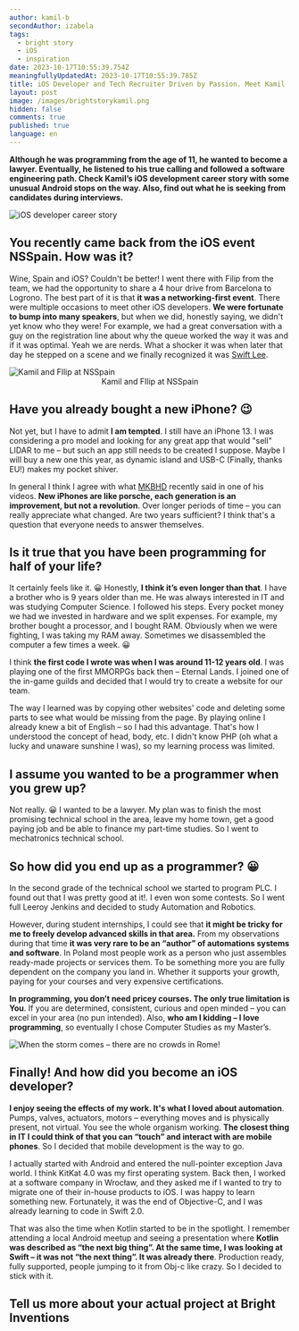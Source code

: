 ```yaml
---
author: kamil-b
secondAuthor: izabela
tags:
  - bright story
  - iOS
  - inspiration
date: 2023-10-17T10:55:39.754Z
meaningfullyUpdatedAt: 2023-10-17T10:55:39.785Z
title: iOS Developer and Tech Recruiter Driven by Passion. Meet Kamil
layout: post
image: /images/brightstorykamil.png
hidden: false
comments: true
published: true
language: en
---
```

**Although he was programming from the age of 11, he wanted to become a lawyer. Eventually, he listened to his true calling and followed a software engineering path. Check Kamil’s iOS development career story with some unusual Android stops on the way. Also, find out what he is seeking from candidates during interviews.**

<div class="image"><img src="/images/brightstorykamilcollage.png" alt="iOS developer career story" title="iOS developer career story"  /> </div>

## You recently came back from the iOS event NSSpain. How was it?

Wine, Spain and iOS? Couldn't be better! I went there with Filip from the team, we had the opportunity to share a 4 hour drive from Barcelona to Logrono. The best part of it is that **it was a networking-first event**. There were multiple occasions to meet other iOS developers. **We were fortunate to bump into many speakers**, but when we did, honestly saying, we didn't yet know who they were! For example, we had a great conversation with a guy on the registration line about why the queue worked  the way it was and if it was optimal. Yeah we are nerds. What a shocker it was when later that day he stepped on a scene and we finally recognized it was [Swift Lee](https://www.avanderlee.com/). 

<div class="image"><img src="/images/kamil_nsspain_travel.png" alt="Kamil and FIlip at NSSpain" title="Kamil and FIlip at NSSpain"  /> </div>

<center>Kamil and FIlip at NSSpain</center>

## Have you already bought a new iPhone? 😉

Not yet, but I have to admit **I am tempted**. I still have an iPhone 13. I was considering a pro model and looking for any great app that would "sell" LIDAR to me – but such an app still needs to be created I suppose. Maybe I will buy a new one this year, as dynamic island and USB-C (Finally, thanks EU!) makes my pocket shiver. 

In general I think I agree with what [MKBHD](https://www.youtube.com/user/marquesbrownlee) recently said in one of his videos. **New iPhones are like porsche, each generation is an improvement, but not a revolution**. Over longer periods of time – you can really appreciate what changed. Are two years sufficient? I think that's a question that everyone needs to answer themselves.

## Is it true that you have been programming for half of your life?

It certainly feels like it. 😀 Honestly, **I think it’s even longer than that**. I have a brother who is 9 years older than me. He was always interested in IT and was studying Computer Science. I followed his steps. Every pocket money we had we invested in hardware and we split expenses. For example, my brother bought a processor, and I bought RAM. Obviously when we were fighting, I was taking my RAM away. Sometimes we disassembled the computer a few times a week. 😀

I think **the first code I wrote was when I was around 11-12 years old**. I was playing one of the first MMORPGs back then – Eternal Lands. I joined one of the in-game guilds and decided that I would try to create a website for our team.

The way I learned was by copying other websites' code and deleting some parts to see what would be missing from the page. By playing online I already knew a bit of English – so I had this advantage. That's how I understood the concept of head, body, etc. I didn't know PHP (oh what a lucky and unaware sunshine I was), so my learning process was limited. 

## I assume you wanted to be a programmer when you grew up?

Not really. 😀 I wanted to be a lawyer. My plan was to finish the most promising technical school in the area, leave my home town, get a good paying job and be able to finance my part-time studies. So I went to mechatronics technical school.

## So how did you end up as a programmer? 😀

In the second grade of the technical school we started to program PLC. I found out that I was pretty good at it!. I even won some contests. So I went full Leeroy Jenkins and decided to study Automation and Robotics. 

However, during student internships, I could see that **it might be tricky for me to freely develop advanced skills in that area.** From my observations during that time **it was very rare to be an “author” of automations systems and software**. In Poland most people work as a person who just assembles ready-made projects or services them. To be something more you are fully dependent on the company you land in. Whether it supports your growth, paying for your courses and very expensive certifications. 

**In programming, you don’t need pricey courses. The only true limitation is You**. If you are determined, consistent, curious and open minded – you can excel in your area (no pun intended). Also, **who am I kidding – I love programming**, so eventually I chose Computer Studies as my Master’s.

<div class="image"><img src="/images/kamil_travel_rome.png" alt="When the storm comes – there are no crowds in Rome!" title="When the storm comes – there are no crowds in Rome!"  /> </div>

## Finally! And how did you become an iOS developer?

**I enjoy seeing the effects of my work. It's what I loved about automation**. Pumps, valves, actuators, motors – everything moves and is physically present, not virtual. You see the whole organism working. **The closest thing in IT I could think of that you can “touch” and interact with are mobile phones**. So I decided that mobile development is the way to go.

I actually started with Android and entered the null-pointer exception Java world. I think KitKat 4.0 was my first operating system. Back then, I worked at a software company in Wrocław, and they asked me if I wanted to try to migrate one of their in-house products to iOS. I was happy to learn something new. Fortunately, it was the end of Objective-C, and I was already learning to code in Swift 2.0.

That was also the time when Kotlin started to be in the spotlight. I remember attending a local Android meetup and seeing a presentation where **Kotlin was described as “the next big thing”. At the same time, I was looking at Swift – it was not “the next thing”. It was already there**. Production ready, fully supported, people jumping to it from Obj-c like crazy. So I decided to stick with it.

## Tell us more about your actual project at Bright Inventions